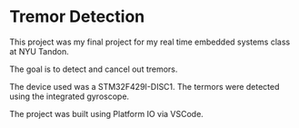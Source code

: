 # Tremor Detection

This project was my final project for my real time embedded systems class at NYU Tandon.

The goal is to detect and cancel out tremors. 

The device used was a STM32F429I-DISC1. The termors were detected using the integrated gyroscope. 

The project was built using Platform IO via VSCode.